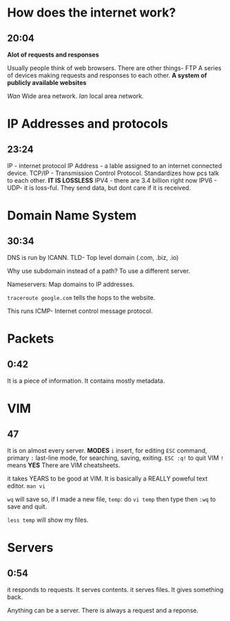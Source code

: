 # How does the internet work?
## 20:04

**Alot of requests and responses**

Usually people think of web browsers.
There are other things- FTP
A series of devices making requests and responses to each other.
**A system of publicly available websites**

*Wan* Wide area network.
*lan* local area network.

# IP Addresses and protocols
## 23:24

IP - internet protocol
IP Address - a lable assigned to an internet connected device.
TCP/IP - Transmission Control Protocol. Standardizes how pcs talk to each other. **IT IS LOSSLESS**
IPV4 - there are 3.4 billion right now
IPV6 -
UDP- it is loss-ful. They send data, but dont care if it is received.


# Domain Name System
## 30:34

DNS is run by ICANN.
TLD- Top level domain (.com, .biz, .io)

Why use subdomain instead of a path?
To use a different server.

Nameservers: Map domains to IP addresses.

`traceroute google.com` tells the hops to the website.

This runs ICMP- Internet control message protocol.

# Packets
## 0:42

It is a piece of information. It contains mostly metadata.

# VIM
## 47

It is on almost every server.
**MODES**
`i` insert, for editing
`ESC` command, primary
`:` last-line mode, for searching, saving, exiting.
`ESC :q!` to quit VIM
`!` means **YES**
There are VIM cheatsheets.

it takes YEARS to be good at VIM.
It is basically a REALLY poweful text editor.
`man vi`

`wq` will save
so, if I made a new file, `temp`:
do `vi temp`
then type
then `:wq` to save and quit.

`less temp` will show my files.


# Servers
## 0:54

it responds to requests.
It serves contents.
it serves files. It gives something back.

Anything can be a server.
There is always a request and a reponse.


